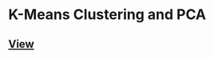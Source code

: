 # K-Means Clustering and PCA

## [View](https://github.com/bhupendpatil/Practice/tree/master/ML/ex7%20K-Means%20Clustering%20and%20PCA/ex7.pdf)